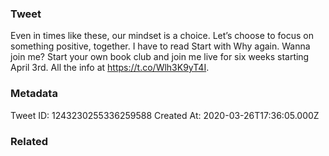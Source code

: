 ### Tweet
Even in times like these, our mindset is a choice. Let’s choose to focus on something positive, together. I have to read Start with Why again. Wanna join me? Start your own book club and join me live for six weeks starting April 3rd. All the info at https://t.co/Wlh3K9yT4I.

### Metadata
Tweet ID: 1243230255336259588
Created At: 2020-03-26T17:36:05.000Z

### Related


